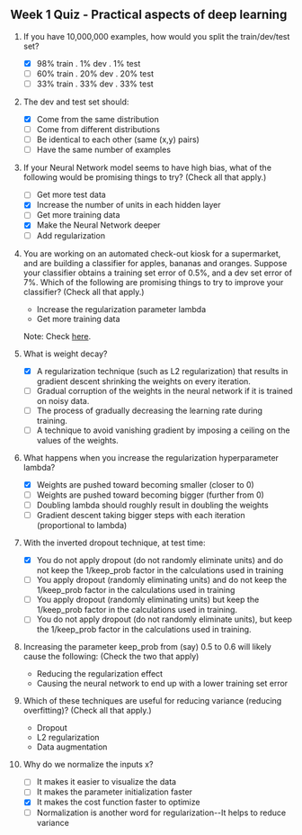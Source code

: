 ## Week 1 Quiz - Practical aspects of deep learning

1. If you have 10,000,000 examples, how would you split the train/dev/test set?

    - [x] 98% train . 1% dev . 1% test
    - [ ] 60% train . 20% dev . 20% test
    - [ ] 33% train . 33% dev . 33% test
    
2. The dev and test set should:

    - [x] Come from the same distribution
    - [ ] Come from different distributions
    - [ ] Be identical to each other (same (x,y) pairs)
    - [ ] Have the same number of examples
    
3. If your Neural Network model seems to have high bias, what of the following would be promising things to try? (Check all that apply.)

    - [ ] Get more test data
    - [x] Increase the number of units in each hidden layer
    - [ ] Get more training data
    - [x] Make the Neural Network deeper
    - [ ] Add regularization

4. You are working on an automated check-out kiosk for a supermarket, and are building a classifier for apples, bananas and oranges. Suppose your classifier obtains a training set error of 0.5%, and a dev set error of 7%. Which of the following are promising things to try to improve your classifier? (Check all that apply.)

    - Increase the regularization parameter lambda
    - Get more training data

    Note: Check [here](https://user-images.githubusercontent.com/14886380/29240263-f7c517ca-7f93-11e7-8549-58856e0ed12f.png).
    
 5. What is weight decay?

    - [x] A regularization technique (such as L2 regularization) that results in gradient descent shrinking the weights on every iteration.
    - [ ] Gradual corruption of the weights in the neural network if it is trained on noisy data.
    - [ ] The process of gradually decreasing the learning rate during training.
    - [ ] A technique to avoid vanishing gradient by imposing a ceiling on the values of the weights.
    
 6. What happens when you increase the regularization hyperparameter lambda?
 
    - [x] Weights are pushed toward becoming smaller (closer to 0)
    - [ ] Weights are pushed toward becoming bigger (further from 0)
    - [ ] Doubling lambda should roughly result in doubling the weights
    - [ ] Gradient descent taking bigger steps with each iteration (proportional to lambda)

7. With the inverted dropout technique, at test time:

    - [x] You do not apply dropout (do not randomly eliminate units) and do not keep the 1/keep_prob factor in the calculations used in training
    - [ ] You apply dropout (randomly eliminating units) and do not keep the 1/keep_prob factor in the calculations used in training
    - [ ] You apply dropout (randomly eliminating units) but keep the 1/keep_prob factor in the calculations used in training.
    - [ ] You do not apply dropout (do not randomly eliminate units), but keep the 1/keep_prob factor in the calculations used in training.
    
8. Increasing the parameter keep_prob from (say) 0.5 to 0.6 will likely cause the following: (Check the two that apply)

    - Reducing the regularization effect
    - Causing the neural network to end up with a lower training set error
    
9. Which of these techniques are useful for reducing variance (reducing overfitting)? (Check all that apply.)

    - Dropout
    - L2 regularization
    - Data augmentation

10. Why do we normalize the inputs x?

    - [ ] It makes it easier to visualize the data
    - [ ] It makes the parameter initialization faster
    - [x] It makes the cost function faster to optimize
    - [ ] Normalization is another word for regularization--It helps to reduce variance
